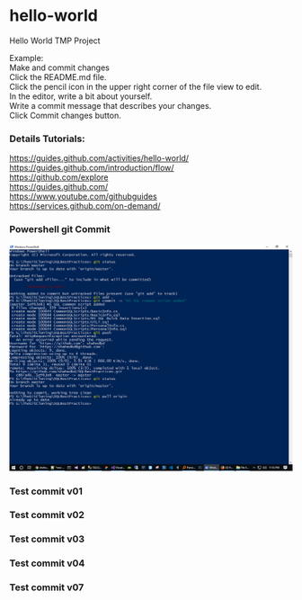 # hello-world
Hello World TMP Project



Example: <br />
Make and commit changes <br />
Click the README.md file. <br />
Click the  pencil icon in the upper right corner of the file view to edit. <br />
In the editor, write a bit about yourself. <br />
Write a commit message that describes your changes. <br />
Click Commit changes button. <br />




### Details Tutorials:
https://guides.github.com/activities/hello-world/ <br />
https://guides.github.com/introduction/flow/  <br />
https://github.com/explore <br />
https://guides.github.com/  <br />
https://www.youtube.com/githubguides  <br />
https://services.github.com/on-demand/ <br />



### Powershell git Commit
![PowershellgitCommit](https://github.com/shahedbd/SQLBestPractices/blob/master/CommonSQLScripts/PowershellGitCommit.png)


### Test commit v01


### Test commit v02


### Test commit v03


### Test commit v04

### Test commit v07
